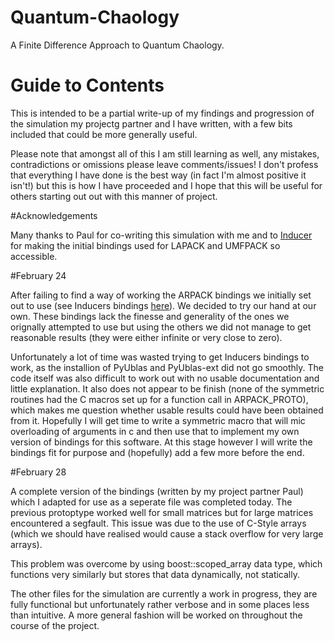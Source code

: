 # Quantum-Chaology
A Finite Difference Approach to Quantum Chaology.

# Guide to Contents
This is intended to be a partial write-up of my findings and progression of the simulation my projectg partner and I have written, with a few bits included that could be more generally useful.

Please note that amongst all of this I am still learning as well, any mistakes, contradictions or omissions please leave comments/issues! I don't profess that everything I have done is the best way (in fact I'm almost positive it isn't!) but this is how I have proceeded and I hope that this will be  useful for others starting out out with this manner of project.

#Acknowledgements

Many thanks to Paul for co-writing this simulation with me and to [Inducer](https://github.com/inducer) for making the initial bindings used for LAPACK and UMFPACK so accessible.

#February 24

After failing to find a way of working the ARPACK bindings we initially set out to use (see Inducers bindings [here]( https://github.com/inducer/arpack/blob/master/CPLUSPLUS/arpack.hpp])). We decided to try our hand at our own. These bindings lack the finesse and generality of the ones we orignally attempted to use but using the others we did not manage to get reasonable results (they were either infinite or very close to zero).

Unfortunately a lot of time was wasted trying to get Inducers bindings to work, as the installion of PyUblas and PyUblas-ext did not go smoothly. The code itself was also difficult to work out with no usable documentation and little explanation. It also does not appear to be finish (none of the symmetric routines had the C macros set up for a function call in ARPACK_PROTO), which makes me question whether usable results could have been obtained from it. Hopefully I will get time to write a symmetric macro that will mic overloading of arguments in c and then use that to implement my own version of bindings for this software. At this stage however I will write the bindings fit for purpose and (hopefully) add a few more before the end.


#February 28

A complete version of the bindings (written by my project partner Paul) which I adapted for use as a seperate file was completed today. The previous protoptype worked well for small matrices but for large matrices encountered a segfault. This issue was due to the use of C-Style arrays (which we should have realised would cause a stack overflow for very large arrays). 

This problem was overcome by using boost::scoped_array data type, which functions very similarly but stores that data dynamically, not statically.

The other files for the simulation are currently a work in progress, they are fully functional but unfortunately rather verbose and in some places less than intuitive. A more general fashion will be worked on throughout the course of the project.
